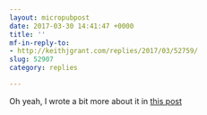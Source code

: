 ```yaml
---
layout: micropubpost
date: 2017-03-30 14:41:47 +0000
title: ''
mf-in-reply-to:
- http://keithjgrant.com/replies/2017/03/52759/
slug: 52907
category: replies

---
```

Oh yeah, I wrote a bit more about it in [this post](http://keithjgrant.com/posts/2017/01/hello-indieweb/)
